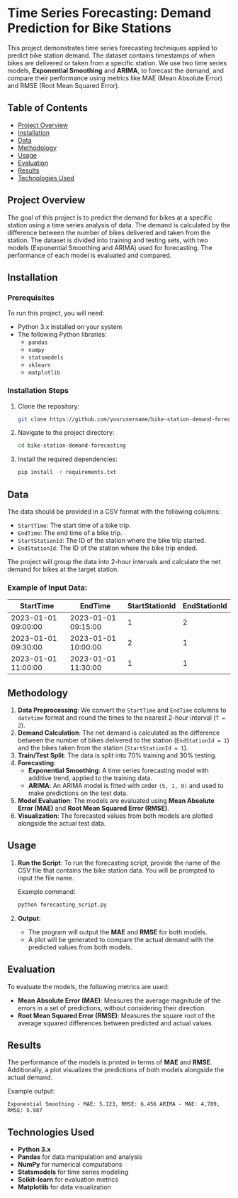 # Time Series Forecasting: Demand Prediction for Bike Stations

This project demonstrates time series forecasting techniques applied to predict bike station demand. The dataset contains timestamps of when bikes are delivered or taken from a specific station. We use two time series models, **Exponential Smoothing** and **ARIMA**, to forecast the demand, and compare their performance using metrics like MAE (Mean Absolute Error) and RMSE (Root Mean Squared Error).

## Table of Contents
- [Project Overview](#project-overview)
- [Installation](#installation)
- [Data](#data)
- [Methodology](#methodology)
- [Usage](#usage)
- [Evaluation](#evaluation)
- [Results](#results)
- [Technologies Used](#technologies-used)

## Project Overview
The goal of this project is to predict the demand for bikes at a specific station using a time series analysis of data. The demand is calculated by the difference between the number of bikes delivered and taken from the station. The dataset is divided into training and testing sets, with two models (Exponential Smoothing and ARIMA) used for forecasting. The performance of each model is evaluated and compared.

## Installation
### Prerequisites
To run this project, you will need:
- Python 3.x installed on your system
- The following Python libraries:
  - `pandas`
  - `numpy`
  - `statsmodels`
  - `sklearn`
  - `matplotlib`

### Installation Steps
1. Clone the repository:
    ```bash
    git clone https://github.com/yourusername/bike-station-demand-forecasting.git
    ```
2. Navigate to the project directory:
    ```bash
    cd bike-station-demand-forecasting
    ```
3. Install the required dependencies:
    ```bash
    pip install -r requirements.txt
    ```

## Data
The data should be provided in a CSV format with the following columns:
- `StartTime`: The start time of a bike trip.
- `EndTime`: The end time of a bike trip.
- `StartStationId`: The ID of the station where the bike trip started.
- `EndStationId`: The ID of the station where the bike trip ended.

The project will group the data into 2-hour intervals and calculate the net demand for bikes at the target station.

### Example of Input Data:
| StartTime            | EndTime              | StartStationId | EndStationId |
|----------------------|----------------------|----------------|--------------|
| 2023-01-01 09:00:00  | 2023-01-01 09:15:00  | 1              | 2            |
| 2023-01-01 09:30:00  | 2023-01-01 10:00:00  | 2              | 1            |
| 2023-01-01 11:00:00  | 2023-01-01 11:30:00  | 1              | 1            |

## Methodology
1. **Data Preprocessing**: We convert the `StartTime` and `EndTime` columns to `datetime` format and round the times to the nearest 2-hour interval (`T = 2`).
2. **Demand Calculation**: The net demand is calculated as the difference between the number of bikes delivered to the station (`EndStationId = 1`) and the bikes taken from the station (`StartStationId = 1`).
3. **Train/Test Split**: The data is split into 70% training and 30% testing.
4. **Forecasting**:
    - **Exponential Smoothing**: A time series forecasting model with additive trend, applied to the training data.
    - **ARIMA**: An ARIMA model is fitted with order `(5, 1, 0)` and used to make predictions on the test data.
5. **Model Evaluation**: The models are evaluated using **Mean Absolute Error (MAE)** and **Root Mean Squared Error (RMSE)**.
6. **Visualization**: The forecasted values from both models are plotted alongside the actual test data.

## Usage
1. **Run the Script**: To run the forecasting script, provide the name of the CSV file that contains the bike station data. You will be prompted to input the file name.

    Example command:
    ```bash
    python forecasting_script.py
    ```

2. **Output**:
    - The program will output the **MAE** and **RMSE** for both models.
    - A plot will be generated to compare the actual demand with the predicted values from both models.

## Evaluation
To evaluate the models, the following metrics are used:
- **Mean Absolute Error (MAE)**: Measures the average magnitude of the errors in a set of predictions, without considering their direction.
- **Root Mean Squared Error (RMSE)**: Measures the square root of the average squared differences between predicted and actual values.

## Results
The performance of the models is printed in terms of **MAE** and **RMSE**. Additionally, a plot visualizes the predictions of both models alongside the actual demand.

Example output:
```
Exponential Smoothing - MAE: 5.123, RMSE: 6.456 ARIMA - MAE: 4.789, RMSE: 5.987
```

## Technologies Used
- **Python 3.x**
- **Pandas** for data manipulation and analysis
- **NumPy** for numerical computations
- **Statsmodels** for time series modeling
- **Scikit-learn** for evaluation metrics
- **Matplotlib** for data visualization
